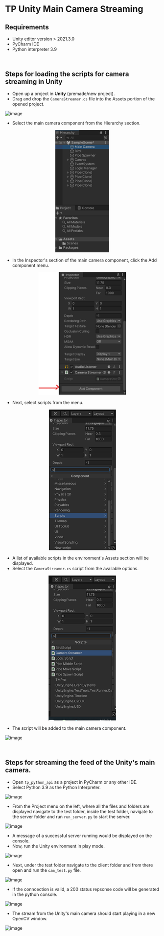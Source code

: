 
# TP Unity Main Camera Streaming

## Requirements
- Unity editor version > 2021.3.0
- PyCharm IDE
- Python interpreter 3.9

<br>

## Steps for loading the scripts for camera streaming in Unity

- Open up a project in **Unity** (premade/new project).
- Drag and drop the `CameraStreamer.cs` file into the Assets portion of the opened project.

![image](https://user-images.githubusercontent.com/101527504/234135225-74f93c83-f974-4c3d-919c-ea377dad05c6.png)

- Select the main camera component from the Hierarchy section.

<p align="center">
  <img width="176" height="400" src="https://github.com/kgdash116/Unity-Main-Camera-Streaming/blob/main/images/hieracrchy.png?raw=true">
</p>


- In the Inspector's section of the main camera component, click the Add component menu.

<p align="center">
  <img width="286" height="400" src="https://github.com/kgdash116/Unity-Main-Camera-Streaming/blob/main/images/add%20component.png?raw=true">
</p>




- Next, select scripts from the menu.

<p align="center">
  <img  src="https://github.com/kgdash116/Unity-Main-Camera-Streaming/blob/main/images/scripts.png?raw=true">
</p>



- A list of available scripts in the environment's Assets section will be displayed.
- Select the `CameraStreamer.cs` script from the available options.


<p align="center">
  <img  src="https://github.com/kgdash116/Unity-Main-Camera-Streaming/blob/main/images/camera%20streamer.png?raw=true">
</p>



- The script will be added to the main camera component.

![image](https://user-images.githubusercontent.com/101527504/234135615-e874523e-578a-4e68-b73b-b986a92e8abf.png)


<br> 

## Steps for streaming the feed of the Unity's main camera.

- Open `tp_python_api` as a project in PyCharm or any other IDE.
- Select Python 3.9 as the Python Interpreter.

![image](https://user-images.githubusercontent.com/101527504/234138232-aba0c1fb-6d83-4754-b284-f95ea807b25c.png)

- From the Project menu on the left, where all the files and folders are displayed navigate to the test folder, inside the test    folder, navigate to the server folder and run `run_server.py` to start the server.

![image](https://user-images.githubusercontent.com/101527504/234135821-28854470-04b5-44ed-8bbb-e8c41a7335d8.png)

- A message of a successful server running would be displayed on the console.
- Now, run the  Unity environment in play mode.

![image](https://user-images.githubusercontent.com/101527504/234135911-d18c4118-289a-4451-98b7-1b50cdc7d6a5.png)

- Next, under the test folder navigate to the client folder and from there open and run the `cam_test.py` file.

![image](https://user-images.githubusercontent.com/101527504/234135968-7d25296d-9fa2-4c07-851c-39a41c31fa43.png)

- If the conncection is valid, a 200 status repsonse code will be generated in the python console.

![image](https://user-images.githubusercontent.com/101527504/234136060-a8d2469d-fc53-469a-ab44-bc2de3f21223.png)

- The stream from the Unity's main camera should start playing in a new OpenCV window.

![image](https://user-images.githubusercontent.com/101527504/234136088-d7c5ce30-a034-4f14-bad9-9bc087786045.png)

